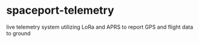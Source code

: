 # spaceport-telemetry
 live telemetry system utilizing LoRa and APRS to report GPS and flight data to ground
